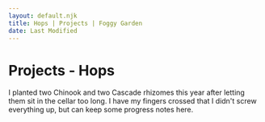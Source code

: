 ```yaml
---
layout: default.njk
title: Hops | Projects | Foggy Garden
date: Last Modified
---
```


# Projects - Hops

I planted two Chinook and two Cascade rhizomes this year after letting them sit in the cellar too long. I have my fingers crossed that I didn't screw everything up, but can keep some progress notes here.
